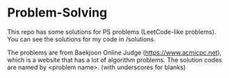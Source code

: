 # Problem-Solving
This repo has some solutions for PS problems (LeetCode-like problems). You can see the solutions for my code in /solutions.

The problems are from Baekjoon Online Judge (https://www.acmicpc.net), which is a website that has a lot of algorithm problems. 
The solution codes are named by \<problem name\>. (with underscores for blanks)  

